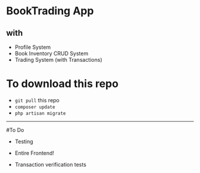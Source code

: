 # BookTrading App

## with

-   Profile System
-   Book Inventory CRUD System
-   Trading System (with Transactions)

# To download this repo

-   `git pull` this repo
-   `composer update`
-   `php artisan migrate`

---

#To Do

-   Testing

-   Entire Frontend!

-   Transaction verification tests
